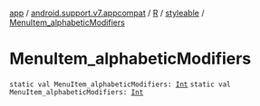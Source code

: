 [app](../../../index.md) / [android.support.v7.appcompat](../../index.md) / [R](../index.md) / [styleable](index.md) / [MenuItem_alphabeticModifiers](./-menu-item_alphabetic-modifiers.md)

# MenuItem_alphabeticModifiers

`static val MenuItem_alphabeticModifiers: `[`Int`](https://kotlinlang.org/api/latest/jvm/stdlib/kotlin/-int/index.html)
`static val MenuItem_alphabeticModifiers: `[`Int`](https://kotlinlang.org/api/latest/jvm/stdlib/kotlin/-int/index.html)